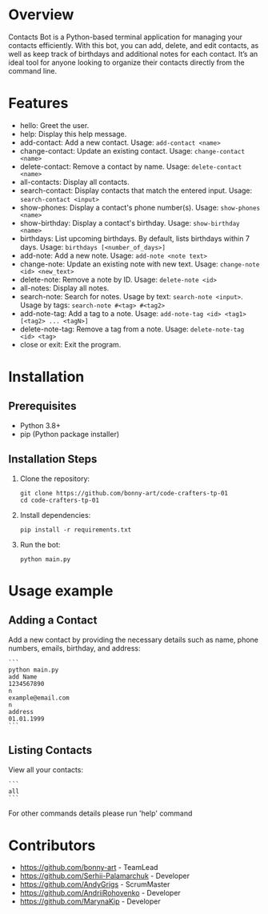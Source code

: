 # Overview

Contacts Bot is a Python-based terminal application for managing your contacts efficiently. With this bot, you can add, delete, and edit contacts, as well as keep track of birthdays and additional notes for each contact. It’s an ideal tool for anyone looking to organize their contacts directly from the command line.

# Features

- hello: Greet the user.
- help: Display this help message.
- add-contact: Add a new contact. Usage: `add-contact <name>`
- change-contact: Update an existing contact. Usage: `change-contact <name>`
- delete-contact: Remove a contact by name. Usage: `delete-contact <name>`
- all-contacts: Display all contacts.
- search-contact: Display contacts that match the entered input. Usage: `search-contact <input>`
- show-phones: Display a contact's phone number(s). Usage: `show-phones <name>`
- show-birthday: Display a contact's birthday. Usage: `show-birthday <name>`
- birthdays: List upcoming birthdays. By default, lists birthdays within 7 days. Usage: `birthdays [<number_of_days>]`
- add-note: Add a new note. Usage: `add-note <note text>`
- change-note: Update an existing note with new text. Usage: `change-note <id> <new_text>`
- delete-note: Remove a note by ID. Usage: `delete-note <id>`
- all-notes: Display all notes.
- search-note: Search for notes. Usage by text: `search-note <input>`. Usage by tags: `search-note #<tag> #<tag2>`
- add-note-tag: Add a tag to a note. Usage: `add-note-tag <id> <tag1> [<tag2> ... <tagN>]`
- delete-note-tag: Remove a tag from a note. Usage: `delete-note-tag <id> <tag>`
- close or exit: Exit the program.

# Installation
## Prerequisites
- Python 3.8+
- pip (Python package installer)

## Installation Steps
1. Clone the repository:

    ```
    git clone https://github.com/bonny-art/code-crafters-tp-01
    cd code-crafters-tp-01
    ```

2. Install dependencies:

    ```
    pip install -r requirements.txt
    ```

3. Run the bot:

    ```
    python main.py
    ```

# Usage example

## Adding a Contact

Add a new contact by providing the necessary details such as name, phone numbers, emails, birthday, and address:

    ```
    python main.py
    add Name
    1234567890
    n
    example@email.com
    n
    address
    01.01.1999
    ```

## Listing Contacts

View all your contacts:

    ```
    all
    ```

For other commands details please run 'help' command

# Contributors
- https://github.com/bonny-art - TeamLead
- https://github.com/Serhii-Palamarchuk - Developer
- https://github.com/AndyGrigs - ScrumMaster
- https://github.com/AndriiRohovenko - Developer
- https://github.com/MarynaKip - Developer
